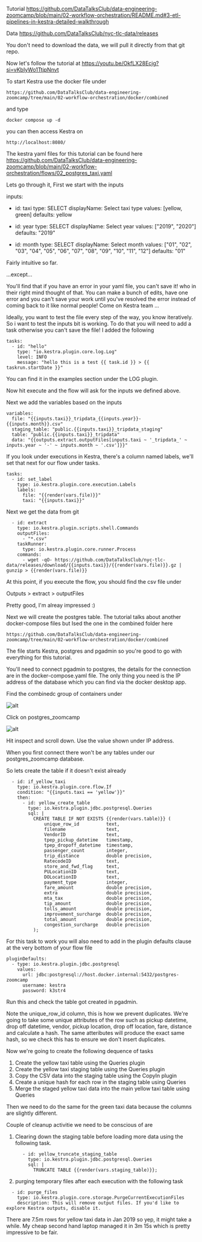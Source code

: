 Tutorial 
https://github.com/DataTalksClub/data-engineering-zoomcamp/blob/main/02-workflow-orchestration/README.md#3-etl-pipelines-in-kestra-detailed-walkthrough

Data
https://github.com/DataTalksClub/nyc-tlc-data/releases

You don't need to download the data, we will pull it directly from that git repo. 

Now let's follow the tutorial at https://youtu.be/OkfLX28Ecjg?si=vKbIyWo1TtjpNnvt

To start Kestra use the docker file under 
```
https://github.com/DataTalksClub/data-engineering-zoomcamp/tree/main/02-workflow-orchestration/docker/combined
```
and type
```
docker compose up -d
```
you can then access Kestra on 
```
http://localhost:8080/
```

The kestra yaml files for this tutorial can be found here https://github.com/DataTalksClub/data-engineering-zoomcamp/blob/main/02-workflow-orchestration/flows/02_postgres_taxi.yaml

Lets go through it, First we start with the inputs

inputs:
  - id: taxi
    type: SELECT
    displayName: Select taxi type
    values: [yellow, green]
    defaults: yellow

  - id: year
    type: SELECT
    displayName: Select year
    values: ["2019", "2020"]
    defaults: "2019"

  - id: month
    type: SELECT
    displayName: Select month
    values: ["01", "02", "03", "04", "05", "06", "07", "08", "09", "10", "11", "12"]
    defaults: "01"

Fairly intuitive so far.

...except...

You'll find that if you have an error in your yaml file, you can't save it! who in their right mind thought of that. You can make a bunch of edits, have one error and you can't save your work until you've resolved the error instead of coming back to it like normal people! Come on Kestra team ...

Ideally, you want to test the file every step of the way, you know iteratively. So i want to test the inputs bit is working. To do that you will need to add a task otherwise you can't save the file! I added the following 

```
tasks:
  - id: "hello"
    type: "io.kestra.plugin.core.log.Log"
    level: INFO
    message: "hello this is a test {{ task.id }} > {{ taskrun.startDate }}"
```

You can find it in the examples section under the LOG plugin.

Now hit execute and the flow will ask for the inputs we defined above.

Next we add the variables based on the inputs 

```
variables:
  file: "{{inputs.taxi}}_tripdata_{{inputs.year}}-{{inputs.month}}.csv"
  staging_table: "public.{{inputs.taxi}}_tripdata_staging"
  table: "public.{{inputs.taxi}}_tripdata"
  data: "{{outputs.extract.outputFiles[inputs.taxi ~ '_tripdata_' ~ inputs.year ~ '-' ~ inputs.month ~ '.csv']}}"
```

If you look under executions in Kestra, there's a column named labels, we'll set that next for our flow under tasks.

```
tasks:
  - id: set_label
    type: io.kestra.plugin.core.execution.Labels
    labels:
      file: "{{render(vars.file)}}"
      taxi: "{{inputs.taxi}}"
```

Next we get the data from git

```
  - id: extract
    type: io.kestra.plugin.scripts.shell.Commands
    outputFiles:
      - "*.csv"
    taskRunner:
      type: io.kestra.plugin.core.runner.Process
    commands:
      - wget -qO- https://github.com/DataTalksClub/nyc-tlc-data/releases/download/{{inputs.taxi}}/{{render(vars.file)}}.gz | gunzip > {{render(vars.file)}}
```


At this point, if you execute the flow, you should find the csv file under

Outputs > extract > outputFiles 

Pretty good, I'm alreay impressed :)

Next we will create the postgres table. The tutorial talks about another docker-compose files but Ised the one in the combined folder here 

```
https://github.com/DataTalksClub/data-engineering-zoomcamp/tree/main/02-workflow-orchestration/docker/combined
```

The file starts Kestra, postgres and pgadmin so you're good to go with everything for this tutorial. 

You'll need to connect pgadmin to postgres, the details for the connection are in the docker-compose.yaml file. The only thing you need is the IP address of the database which you can find via the docker desktop app. 

Find the combinedc group of containers under 

![alt](https://https://github.com/yojackleon/Data-Engineering-Zoomcamp/tree/main/week_2/images/combined.jpg)

Click on postgres_zoomcamp

![alt](https://https://https://github.com/yojackleon/Data-Engineering-Zoomcamp/tree/main/week_2/images/ipaddress.jpg)


Hit inspect and scroll down. Use the value shown under IP address.

When you first connect there won't be any tables under our postgres_zoomcamp database.

So lets create the table if it doesn't exist already

```
  - id: if_yellow_taxi
    type: io.kestra.plugin.core.flow.If
    condition: "{{inputs.taxi == 'yellow'}}"
    then:
      - id: yellow_create_table
        type: io.kestra.plugin.jdbc.postgresql.Queries
        sql: |
          CREATE TABLE IF NOT EXISTS {{render(vars.table)}} (
              unique_row_id          text,
              filename               text,
              VendorID               text,
              tpep_pickup_datetime   timestamp,
              tpep_dropoff_datetime  timestamp,
              passenger_count        integer,
              trip_distance          double precision,
              RatecodeID             text,
              store_and_fwd_flag     text,
              PULocationID           text,
              DOLocationID           text,
              payment_type           integer,
              fare_amount            double precision,
              extra                  double precision,
              mta_tax                double precision,
              tip_amount             double precision,
              tolls_amount           double precision,
              improvement_surcharge  double precision,
              total_amount           double precision,
              congestion_surcharge   double precision
          );

```

For this task to work you will also need to add in the plugin defaults clause at the very bottom of your flow file

```
pluginDefaults:
  - type: io.kestra.plugin.jdbc.postgresql
    values:
      url: jdbc:postgresql://host.docker.internal:5432/postgres-zoomcamp
      username: kestra
      password: k3str4
```

Run this and check the table got created in pgadmin.

Note the unique_row_id column, this is how we prevent duplicates. We're going to take some unique attributes of the row such as pickup datetime, drop off datetime, vendor, pickup location, drop off location, fare, distance and calculate a hash. The same atteributes will produce the exact same hash, so we check this has to ensure we don't insert duplicates.

Now we're going to create the following dequence of tasks

1. Create the yellow taxi table using the Queries plugin 
2. Create the yellow taxi staging table using the Queries plugin 
3. Copy the CSV data into the staging table using the CopyIn plugin
4. Create a unique hash for each row in the staging table using Queries
5. Merge the staged yellow taxi data into the main yellow taxi table using Queries

Then we need to do the same for the green taxi data because the columns are slightly different.

Couple of cleanup activitie we need to be conscious of are 

1. Clearing down the staging table before loading more data using the following task.

```
      - id: yellow_truncate_staging_table
        type: io.kestra.plugin.jdbc.postgresql.Queries
        sql: |
          TRUNCATE TABLE {{render(vars.staging_table)}};
```

2. purging temporary files after each execution with the following task

```
  - id: purge_files
    type: io.kestra.plugin.core.storage.PurgeCurrentExecutionFiles
    description: This will remove output files. If you'd like to explore Kestra outputs, disable it.
```

There are 7.5m rows for yellow taxi data in Jan 2019 so yep, it might take a while. My cheap second hand laptop managed it in 3m 15s which is pretty impressive to be fair.






